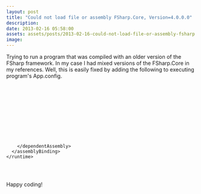 ```yaml
---
layout: post
title: "Could not load file or assembly FSharp.Core, Version=4.0.0.0"
description:
date: 2013-02-16 05:58:00
assets: assets/posts/2013-02-16-could-not-load-file-or-assembly-fsharp.core-version-4.0.0.0
image: 
---
```


<p>Trying to run a program that was compiled with an older version of the FSharp framework. In my case I had mixed versions of the FSharp.Core in my references. Well, this is easily fixed by adding the following to executing program's App.config.</p>
<pre class="brush:xml"><configuration>
	<runtime>
      <assemblyBinding xmlns="urn:schemas-microsoft-com:asm.v1">
        <dependentAssembly>
          <assemblyIdentity name="FSharp.Core" publicKeyToken="b03f5f7f11d50a3a" culture="neutral"/>
          <bindingRedirect oldVersion="4.0.0.0" newVersion="4.3.0.0"/>
          <bindingRedirect oldVersion="2.3.5.0" newVersion="4.3.0.0"/>
          <bindingRedirect oldVersion="2.0.0.0" newVersion="4.3.0.0"/>
          
        </dependentAssembly>
      </assemblyBinding>
    </runtime>	
</configuration></pre>
<p>Happy coding!</p>
